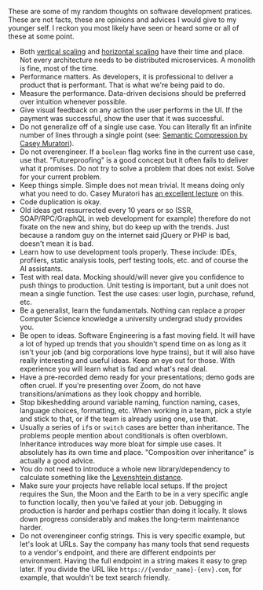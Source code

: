 <!--
title = Thoughts on Software Development Pratices
date = 2024-07-16T04:18:33-06:00
draft = false
-->

These are some of my random thoughts on software development pratices. These are not facts, these are opinions and advices I would give to my younger self. I reckon you most likely have seen or heard some or all of these at some point.

 - Both [vertical scaling](https://en.wikipedia.org/wiki/Scalability#Vertical_or_scale_up) and [horizontal scaling](https://en.wikipedia.org/wiki/Scalability#Horizontal_or_scale_out) have their time and place. Not every architecture needs to be distributed microservices. A monolith is fine, most of the time.
 - Performance matters. As developers, it is professional to deliver a product that is performant. That is what we're being paid to do.
 - Measure the performance. Data-driven decisions should be preferred over intuition whenever possible.
 - Give visual feedback on any action the user performs in the UI. If the payment was successful, show the user that it was successful.
 - Do not generalize off of a single use case. You can literally fit an infinite number of lines through a single point (see: [Semantic Compression by Casey Muratori](https://caseymuratori.com/blog_0015)).
 - Do not overengineer. If a `boolean` flag works fine in the current use case, use that. "Futureproofing" is a good concept but it often fails to deliver what it promises. Do not try to solve a problem that does not exist. Solve for your current problem.
 - Keep things simple. Simple does not mean trivial. It means doing only what you need to do. Casey Muratori has [an excellent lecture](https://youtu.be/Ge3aKEmZcqY) on this.
 - Code duplication is okay.
 - Old ideas get ressurrected every 10 years or so (SSR, SOAP/RPC/GraphQL in web development for example) therefore do not fixate on the new and shiny, but do keep up with the trends. Just because a random guy on the internet said jQuery or PHP is bad, doesn't mean it is bad. 
 - Learn how to use development tools properly. These include: IDEs, profilers, static analysis tools, perf testing tools, etc. and of course the AI assistants.
 - Test with real data. Mocking should/will never give you confidence to push things to production. Unit testing is important, but a unit does not mean a single function. Test the use cases: user login, purchase, refund, etc.
 - Be a generalist, learn the fundamentals. Nothing can replace a proper Computer Science knowledge a university undergrad study provides you.
 - Be open to ideas. Software Engineering is a fast moving field. It will have a lot of hyped up trends that you shouldn't spend time on as long as it isn't your job (and big corporations love hype trains), but it will also have really interesting and useful ideas. Keep an eye out for those. With experience you will learn what is fad and what's real deal.
 - Have a pre-recorded demo ready for your presentations; demo gods are often cruel. If you're presenting over Zoom, do not have transitions/animations as they look choppy and horrible.
 - Stop bikeshedding around variable naming, function naming, cases, language choices, formatting, etc. When working in a team, pick a style and stick to that, or if the team is already using one, use that.
 - Usually a series of `if`s or `switch` cases are better than inheritance. The problems people mention about conditionals is often overblown. Inheritance introduces way more bloat for simple use cases. It absolutely has its own time and place. "Composition over inheritance" is actually a good advice.
 - You do not need to introduce a whole new library/dependency to calculate something like the [Levenshtein distance](https://en.wikipedia.org/wiki/Levenshtein_distance).
 - Make sure your projects have reliable local setups. If the project requires the Sun, the Moon and the Earth to be in a very specific angle to function locally, then you've failed at your job. Debugging in production is harder and perhaps costlier than doing it locally. It slows down progress considerably and makes the long-term maintenance harder.
 - Do not overengineer config strings. This is very specific example, but let's look at URLs. Say the company has many tools that send requests to a vendor's endpoint, and there are different endpoints per environment. Having the full endpoint in a string makes it easy to grep later. If you divide the URL like `https://{vendor_name}-{env}.com`, for example, that wouldn't be text search friendly.

